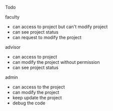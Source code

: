 Todo

faculty
- can access to project but can't modify project
- can see project status
- can request to modify the project

advisor
- can access to project 
- can modify the project without permission
- can see project status

admin
- can access to the project
- can modify the project
- keep update the project
- debug the code


